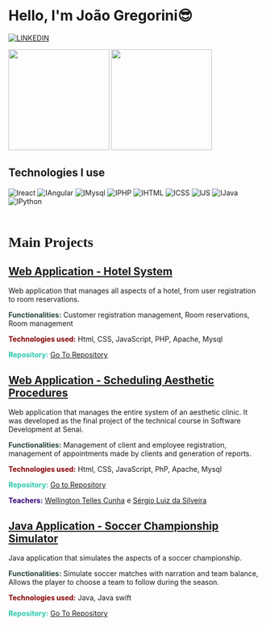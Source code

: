 ### <h1>Hello, I'm João Gregorini😎</h1>

<!---[![GMAIL](https://img.shields.io/badge/Gmail-D14836?style=for-the-badge&logo=gmail&logoColor=white)](mailto:XXXXX.com)-->
[![LINKEDIN](https://img.shields.io/badge/LinkedIn-0077B5?style=for-the-badge&logo=linkedin&logoColor=white)](https://www.linkedin.com/in/joão-gregorini-72852717b/)

<picture >
<source height=200px
  srcset="https://github-readme-stats.vercel.app/api?username=jvg21&show_icons=true&theme=dark&rank_icon=github&count_private"
  media="(prefers-color-scheme: dark)"
/>
<source height=200px
  srcset="https://github-readme-stats.vercel.app/api?username=jvg21&show_icons=true&rank_icon=github&count_private"
  media="(prefers-color-scheme: light), (prefers-color-scheme: no-preference)"
/>
<img height=200px src="https://github-readme-stats.vercel.app/api?username=jvg21&show_icons=true&rank_icon=github&count_private" />
</picture>
<picture>
<source height=200px
  srcset="https://github-readme-stats.vercel.app/api/top-langs/?username=jvg21&layout=donut&theme=dark"
  media="(prefers-color-scheme: dark)"
/>
<source height=200px
  srcset="https://github-readme-stats.vercel.app/api/top-langs/?username=jvg21&layout=donut"
  media="(prefers-color-scheme: light), (prefers-color-scheme: no-preference)"
/>
<img height=200px src="https://github-readme-stats.vercel.app/api/top-langs/?username=jvg21&layout=donut" />
</picture>
<h2>Technologies I use</h2>
<div style="display: inline_block">
  <img align="center" alt="Ireact"  src="https://img.shields.io/badge/React-20232A?style=for-the-badge&logo=react&logoColor=61DAFB">
  <img align="center" alt="IAngular"  src="https://img.shields.io/badge/Angular-DD0031?style=for-the-badge&logo=Angular&logoColor=white">
  <img align="center" alt="IMysql"  src="https://img.shields.io/badge/MySQL-ffa500?style=for-the-badge&logo=mysql&logoColor=black">
  <img align="center" alt="IPHP" src="https://img.shields.io/badge/PHP-777BB4?style=for-the-badge&logo=php&logoColor=white">
  <img align="center" alt="IHTML" src="https://img.shields.io/badge/HTML5-E34F26?style=for-the-badge&logo=html5&logoColor=white">
  <img align="center" alt="ICSS"  src="https://img.shields.io/badge/CSS3-1572B6?style=for-the-badge&logo=css3&logoColor=white">
  <img align="center" alt="IJS"  src="https://img.shields.io/badge/JavaScript-F7DF1E?style=for-the-badge&logo=javascript&logoColor=black">
  <img align="center" alt="IJava"  src="https://img.shields.io/badge/Java-ED8B00?style=for-the-badge&logo=openjdk&logoColor=white">
  <img align="center" alt="IPython"  src="https://img.shields.io/badge/Python-14354C?style=for-the-badge&logo=python&logoColor=white">
</div>
<br/>
<h1 style="font-family:	Times New Roman;"><strong>Main Projects</strong></h1>

<h2 style="text-decoration: underline">Web Application - Hotel System</h2>
<p>Web application that manages all aspects of a hotel, from user registration to room reservations.</p>
<p><b style="color:#2a4641">Functionalities:</b> Customer registration management, Room reservations, Room management</p>
<p><b style="color:#860202">Technologies used:</b> Html, CSS, JavaScript, PHP, Apache, Mysql</p>

<p><b style="color:#2AC8AE">Repository:</b> <a href="https://github.com/jvg21/Projeto_XpCriativa">Go To Repository</a></p>

<h2 style="text-decoration: underline">Web Application - Scheduling Aesthetic Procedures</h2>
<p>Web application that manages the entire system of an aesthetic clinic. It was developed as the final project of the technical course in Software Development at Senai.</p>
<p><b style="color:#2a4641">Functionalities:</b> Management of client and employee registration, management of appointments made by clients and generation of reports.</p>
<p><b style="color:#860202">Technologies used:</b> Html, CSS, JavaScript, PhP, Apache, Mysql</p>

<p><b style="color:#2AC8AE">Repository:</b> <a href="https://github.com/jvg21/SA_Senai">Go to Repository</a></p>
<p><b style="color:#330077">Teachers:</b> 
<a href="https://www.linkedin.com/in/wellington-telles-cunha-76103b18/">Wellington Telles Cunha</a> e 
<a href="https://www.linkedin.com/in/sergio-luiz-da-silveira-82848a121/">Sérgio Luiz da Silveira</a></p>

<h2 style="text-decoration: underline">Java Application - Soccer Championship Simulator</h2>
<p>Java application that simulates the aspects of a soccer championship.</p>
<p><b style="color:#2a4641">Functionalities:</b> Simulate soccer matches with narration and team balance, Allows the player to choose a team to follow during the season.</p>
<p><b style="color:#860202">Technologies used:</b> Java, Java swift</p>

<p><b style="color:#2AC8AE">Repository:</b> <a href="https://github.com/GuilhermeTEREZIN/TEREZINNZINZIN">Go To Repository</a></p>

